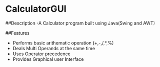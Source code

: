 # CalculatorGUI

##Description
-A Calculator program built using Java(Swing and AWT)

##Features
- Performs basic arithematic operation (+,-,/,*,%)
- Deals Multi Operands at the same time
- Uses Operator precedence
- Provides Graphical user Interface
